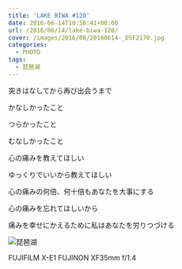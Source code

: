 ```yaml
---
title: 'LAKE BIWA #120'
date: 2016-06-14T10:58:41+00:00
url: /2016/06/14/lake-biwa-120/
cover: /images/2016/08/20160614-_DSF2170.jpg
categories:
  - PHOTO
tags:
  - 琵琶湖
---
```

<!--more-->

突きはなしてから再び出会うまで

かなしかったこと

つらかったこと

むなしかったこと

心の痛みを教えてほしい

ゆっくりでいいから教えてほしい

心の痛みの何倍、何十倍もあなたを大事にする

心の痛みを忘れてほしいから

痛みを幸せにかえるために私はあなたを労りつづける

![琵琶湖](/images/2016/08/20160614-_DSF2189.jpg "琵琶湖")

FUJIFILM X-E1 FUJINON XF35mm f/1.4

